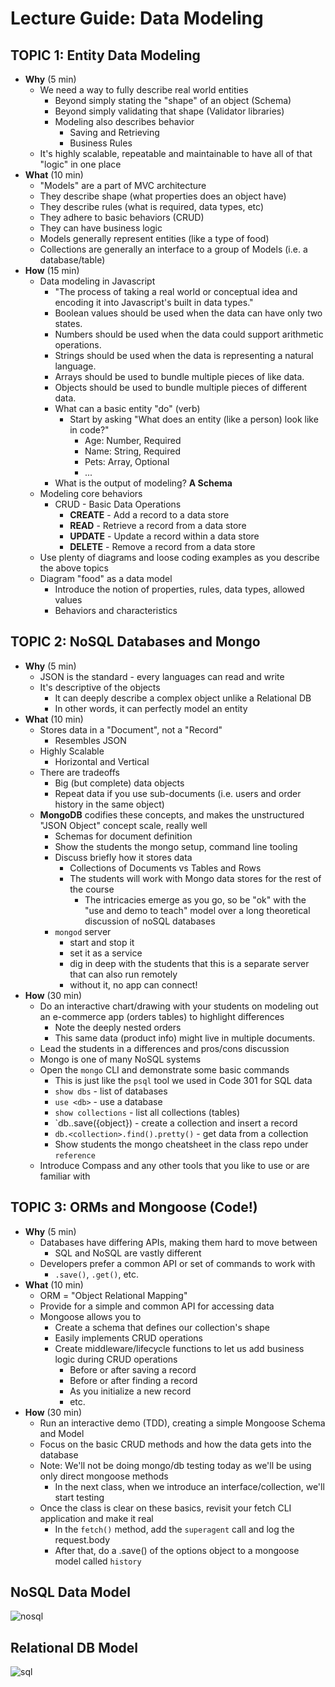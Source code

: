 # Lecture Guide: Data Modeling

## TOPIC 1: Entity Data Modeling

- **Why** (5 min)
  - We need a way to fully describe real world entities
    - Beyond simply stating the "shape" of an object (Schema)
    - Beyond simply validating that shape (Validator libraries)
    - Modeling also describes behavior
      - Saving and Retrieving
      - Business Rules
  - It's highly scalable, repeatable and maintainable to have all of that "logic" in one place
- **What** (10 min)
  - "Models" are a part of MVC architecture
  - They describe shape (what properties does an object have)
  - They describe rules (what is required, data types, etc)
  - They adhere to basic behaviors (CRUD)
  - They can have business logic
  - Models generally represent entities (like a type of food)
  - Collections are generally an interface to a group of Models (i.e. a database/table)
- **How** (15 min)
  - Data modeling in Javascript
    - "The process of taking a real world or conceptual idea and encoding it into Javascript's built in data types."
    - Boolean values should be used when the data can have only two states.
    - Numbers should be used when the data could support arithmetic operations.
    - Strings should be used when the data is representing a natural language.
    - Arrays should be used to bundle multiple pieces of like data.
    - Objects should be used to bundle multiple pieces of different data.
    - What can a basic entity "do" (verb)
      - Start by asking "What does an entity (like a person) look like in code?"
        - Age: Number, Required
        - Name: String, Required
        - Pets: Array, Optional
        - ...
    - What is the output of modeling? **A Schema**
  - Modeling core behaviors
    - CRUD - Basic Data Operations
      - **CREATE** - Add a record to a data store
      - **READ** - Retrieve a record from a data store
      - **UPDATE** - Update a record within a data store
      - **DELETE**  - Remove a record from a data store
  - Use plenty of diagrams and loose coding examples as you describe the above topics
  - Diagram "food" as a data model
    - Introduce the notion of properties, rules, data types, allowed values
    - Behaviors and characteristics

## TOPIC 2: NoSQL Databases and Mongo

- **Why** (5 min)
  - JSON is the standard - every languages can read and write
  - It's descriptive of the objects
    - It can deeply describe a complex object unlike a Relational DB
    - In other words, it can perfectly model an entity
- **What** (10 min)
  - Stores data in a "Document", not a "Record"
    - Resembles JSON
  - Highly Scalable
    - Horizontal and Vertical
  - There are tradeoffs
    - Big (but complete) data objects
    - Repeat data if you use sub-documents (i.e. users and order history in the same object)
  - **MongoDB** codifies these concepts, and makes the unstructured "JSON Object" concept scale, really well
    - Schemas for document definition
    - Show the students the mongo setup, command line tooling
    - Discuss briefly how it stores data
      - Collections of Documents vs Tables and Rows
      - The students will work with Mongo data stores for the rest of the course
        - The intricacies emerge as you go, so be "ok" with the "use and demo to teach" model over a long theoretical discussion of noSQL databases
    - `mongod` server
      - start and stop it
      - set it as a service
      - dig in deep with the students that this is a separate server that can also run remotely
      - without it, no app can connect!
- **How** (30 min)
  - Do an interactive chart/drawing with your students on modeling out an e-commerce app (orders tables) to highlight differences
    - Note the deeply nested orders
    - This same data (product info) might live in multiple documents.
  - Lead the students in a differences and pros/cons discussion
  - Mongo is one of many NoSQL systems
  - Open the `mongo` CLI and demonstrate some basic commands
    - This is just like the `psql` tool we used in Code 301 for SQL data
    - `show dbs` - list of databases
    - `use <db>` - use a database
    - `show collections` - list all collections (tables)
    - `db.<collection>.save({object}) - create a collection and insert a record
    - `db.<collection>.find().pretty()` - get data from a collection
    - Show students the mongo cheatsheet in the class repo under `reference`
  - Introduce Compass and any other tools that you like to use or are familiar with

## TOPIC 3: ORMs and Mongoose (Code!)

- **Why** (5 min)
  - Databases have differing APIs, making them hard to move between
    - SQL and NoSQL are vastly different
  - Developers prefer a common API or set of commands to work with
    - `.save()`, `.get()`, etc.
- **What** (10 min)
  - ORM = "Object Relational Mapping"
  - Provide for a simple and common API for accessing data
  - Mongoose allows you to
    - Create a schema that defines our collection's shape
    - Easily implements CRUD operations
    - Create middleware/lifecycle functions to let us add business logic during CRUD operations
      - Before or after saving a record
      - Before or after finding a record
      - As you initialize a new record
      - etc.
- **How** (30 min)
  - Run an interactive demo (TDD), creating a simple Mongoose Schema and Model
  - Focus on the basic CRUD methods and how the data gets into the database
  - Note: We'll not be doing mongo/db testing today as we'll be using only direct mongoose methods
    - In the next class, when we introduce an interface/collection, we'll start testing
  - Once the class is clear on these basics, revisit your fetch CLI application and make it real
    - In the `fetch()` method, add the `superagent` call and log the request.body
    - After that, do a .save() of the options object to a mongoose model called `history`

## NoSQL Data Model

![nosql](../assets/nosql.png)

## Relational DB Model

![sql](../assets/rdb.png)

